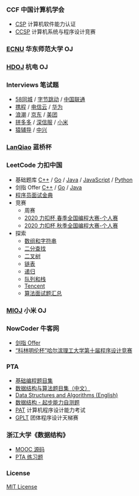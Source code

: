 ### CCF 中国计算机学会

- [CSP](CCF/CSP) 计算机软件能力认证
- [CCSP](CCF/CCSP) 计算机系统与程序设计竞赛

### [ECNU](ECNU) 华东师范大学 OJ

### [HDOJ](HDOJ) 杭电 OJ

### Interviews 笔试题

- [58同城](Interviews/58) / [字节跳动](Interviews/ByteDance) / [中国联通](Interviews/ChinaUnicom)
- [携程](Interviews/CTrip) / [电信云](Interviews/CTYun) / [华为](Interviews/HUAWEI)
- [浪潮](Interviews/Inspur) / [京东](Interviews/JD) / [美团](Interviews/Meituan)
- [拼多多](Interviews/Pinduoduo) / [深信服](Interviews/Sangfor) / [小米](Interviews/Xiaomi)
- [猿辅导](Interviews/Yuanfudao) / [中兴](Interviews/ZTE)

### [LanQiao](LanQiao) 蓝桥杯

### LeetCode 力扣中国

- 基础题库 [C++](LeetCode/C) / [Go](LeetCode/Go) / [Java](LeetCode/Java) / [JavaScript](LeetCode/JavaScript) / [Python](LeetCode/Python)
- 剑指 Offer [C++](LeetCode/CodingInterviews/C) / [Go](LeetCode/CodingInterviews/Go) / [Java](LeetCode/CodingInterviews/Java)
- [程序员面试金典](LeetCode/LCCI)
- 竞赛
  - 周赛
  - [2020 力扣杯 春季全国编程大赛-个人赛](LeetCode/Contest/2020Spring)
  - [2020 力扣杯 秋季全国编程大赛-个人赛](LeetCode/Contest/2020Autumn)
- 探索
  - [数组和字符串](LeetCode/Explore/array-and-string)
  - [二分查找](binary-search)
  - [二叉树](LeetCode/Explore/binary-tree)
  - [链表](LeetCode/Explore/linked-list)
  - [递归](LeetCode/Explore/recursion)
  - [队列和栈](LeetCode/Explore/queue-stack)
  - [Tencent](LeetCode/Explore/Tencent)
  - [算法面试题汇总](LeetCode/Explore/TopInterview) 

### [MIOJ](MIOJ) 小米 OJ

### NowCoder 牛客网

- [剑指 Offer](NowCoder/CodingInterviews) 
- [“科林明伦杯”哈尔滨理工大学第十届程序设计竞赛](NowCoder/Contest/5758)

### PTA

- [基础编程题目集](PTA/Basic)
- [数据结构与算法题目集（中文）](PTA/DataStructure)
- [Data Structures and Algorithms (English)](PTA/DataStructureEng)
- [数据结构 - 起步能力自测题](PTA/DS-Self-Test)
- [PAT](PTA/PAT) 计算机程序设计能力考试
- [GPLT](PTA/GPLT) 团体程序设计天梯赛

### 浙江大学《数据结构》

- [MOOC 源码](ZJUDS/MOOC_Source)
- [PTA 练习题](ZJUDS/PTA)

### License

[MIT License](LICENSE)